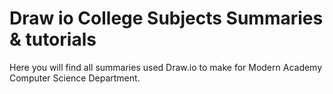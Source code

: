 # Draw io College Subjects Summaries & tutorials

Here you will find all summaries used Draw.io to make for Modern Academy Computer Science Department.
